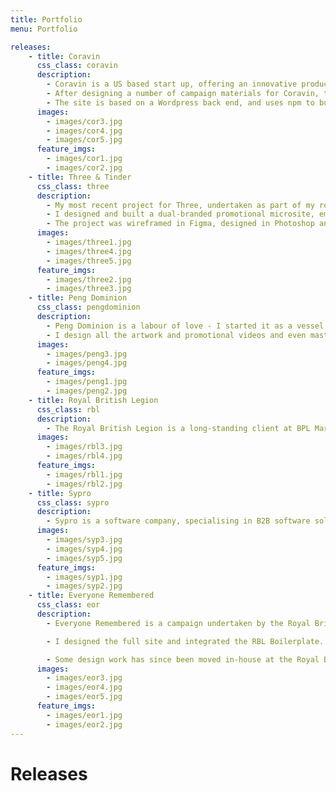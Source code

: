 ```yaml
---
title: Portfolio
menu: Portfolio

releases:
    - title: Coravin
      css_class: coravin
      description: 
        - Coravin is a US based start up, offering an innovative product which enables people to pour wine from the bottle without removing the cork, using a specialised needle to pierce the cork and replace the lost volume of wine with compressed argon gas.
        - After designing a number of campaign materials for Coravin, they enlisted BPL to design and build a number of international brochure websites to showcase their products in markets in which they don’t operate an eCommerce business. I designed the entire brochure site in way that I feel showcases the product, putting it front and centre, enhanced with imagery and interactivity.
        - The site is based on a Wordpress back end, and uses npm to build front end assets.
      images:
        - images/cor3.jpg
        - images/cor4.jpg
        - images/cor5.jpg
      feature_imgs:
        - images/cor1.jpg
        - images/cor2.jpg
    - title: Three & Tinder
      css_class: three
      description: 
        - My most recent project for Three, undertaken as part of my role at BPL Marketing, involved a collaboration with Tinder, where phones are juxtaposed into historical events, to show how they might have turned out.
        - I designed and built a dual-branded promotional microsite, emulating Tinder's functionality. The user plays as King Henry, swiping left or right on his six wives to determine which ones survived, or which were beheaded or divorced.
        - The project was wireframed in Figma, designed in Photoshop and built alongside a Back End Developer, using Laravel and Vue.js.
      images:
        - images/three1.jpg
        - images/three4.jpg
        - images/three5.jpg
      feature_imgs:
        - images/three2.jpg
        - images/three3.jpg
    - title: Peng Dominion
      css_class: pengdominion
      description: 
        - Peng Dominion is a labour of love - I started it as a vessel through which to release my own music, to free myself from the limitations that come with releasing music through record labels. I also release music by artists whose work I find fun and inspiring. 
        - I design all the artwork and promotional videos and even master all the releases by myself.
      images:
        - images/peng3.jpg
        - images/peng4.jpg
      feature_imgs:
        - images/peng1.jpg
        - images/peng2.jpg
    - title: Royal British Legion
      css_class: rbl
      description: 
        - The Royal British Legion is a long-standing client at BPL Marketing. After inheriting the website from their previous, outsourced development team, I took on the task of refactoring the entire front end of the site. As part of this, I made large contributions to the Royal British Legion’s digital brand guidelines and designed and built a UI kit for their current and future web projects; the RBL Boilerplate. The Boilerplate consists of all necessary UI elements for the website, and was built and maintained in isolation from the main website, so it can serve as a dependency for the main site, as well as other satellite projects.
      images:
        - images/rbl3.jpg
        - images/rbl4.jpg
      feature_imgs:
        - images/rbl1.jpg
        - images/rbl2.jpg
    - title: Sypro
      css_class: sypro
      description: 
        - Sypro is a software company, specialising in B2B software solutions for project, contract, compliance and asset management. During my role at BPL Marketing, they asked us to design a website for one of their new products; Total Risk Manager. They were so happy with the deisgn, they asked us to redesign their main website to maintain the look and feel. We went one better and integrated all of their product websites with their main website, with a consistent brand image.
      images:
        - images/syp3.jpg
        - images/syp4.jpg
        - images/syp5.jpg
      feature_imgs:
        - images/syp1.jpg
        - images/syp2.jpg
    - title: Everyone Remembered
      css_class: eor
      description: 
        - Everyone Remembered is a campaign undertaken by the Royal British Legion with the goal of commemorating each and every soldier who died in WW1, through user generated commemorations. Based on a database of 1,060,174 soldiers, users were able to search through names, regiments and locations to find lost relatives or discover those who may have been forgotten, and “remember” them, by way of placing a poppy on an interactive map, leaving a short commemoration and even uploading photographs. 

        - I designed the full site and integrated the RBL Boilerplate. Over the last few years, I have also worked on refining the UX of the site through testing and reworking various user flows.

        - Some design work has since been moved in-house at the Royal British Legion, but I am very happy with my contributions to the project.
      images:
        - images/eor3.jpg
        - images/eor4.jpg
        - images/eor5.jpg
      feature_imgs:
        - images/eor1.jpg
        - images/eor2.jpg
---
```


# Releases